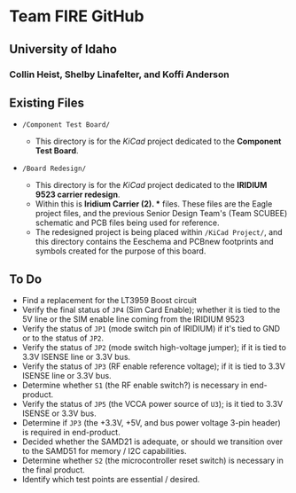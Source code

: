 # Team FIRE GitHub
## University of Idaho
### Collin Heist, Shelby Linafelter, and Koffi Anderson

## Existing Files

-  `/Component Test Board/`
	* This directory is for the _KiCad_ project dedicated to the __Component Test Board__.

- `/Board Redesign/`
	* This directory is for the _KiCad_ project dedicated to the __IRIDIUM 9523 carrier redesign__.
	* Within this is __Iridium Carrier (2). *__ files. These files are the Eagle project files, and the previous Senior Design Team's (Team SCUBEE) schematic and PCB files being used for reference.
	* The redesigned project is being placed within `/KiCad Project/`, and this directory contains the Eeschema and PCBnew footprints and symbols created for the purpose of this board.
	
## To Do

- Find a replacement for the LT3959 Boost circuit
- Verify the final status of `JP4` (Sim Card Enable); whether it is tied to the 5V line or the SIM enable line coming from the IRIDIUM 9523
- Verify the status of `JP1` (mode switch pin of IRIDIUM) if it's tied to GND or to the status of `JP2`.
- Verify the status of `JP2` (mode switch high-voltage jumper); if it is tied to 3.3V ISENSE line or 3.3V bus.
- Verify the status of `JP3` (RF enable reference voltage); if it is tied to 3.3V ISENSE line or 3.3V bus.
- Determine whether `S1` (the RF enable switch?) is necessary in end-product.
- Verify the status of `JP5` (the VCCA power source of `U3`); is it tied to 3.3V ISENSE or 3.3V bus.
- Determine if `JP3` (the +3.3V, +5V, and bus power voltage 3-pin header) is required in end-product.
- Decided whether the SAMD21 is adequate, or should we transition over to the SAMD51 for memory / I2C capabilities.
- Determine whether `S2` (the microcontroller reset switch) is necessary in the final product.
- Identify which test points are essential / desired.
